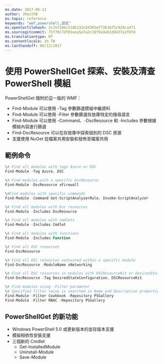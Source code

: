 ```yaml
---
ms.date: 2017-06-12
author: JKeithB
ms.topic: reference
keywords: "wmf,powershell,設定"
ms.openlocfilehash: 2c7e718bc518b332cb4303ef73b1bf5c924ca471
ms.sourcegitcommit: 75f70c7df01eea5e7a2c16f9a3ab1dd437a1f8fd
ms.translationtype: HT
ms.contentlocale: zh-TW
ms.lasthandoff: 06/12/2017
---
```

<a id="powershell-module-discovery-install-and-inventory-with-powershellget" class="xliff"></a>
# 使用 PowerShellGet 探索、安裝及清查 PowerShell 模組
 
PowerShellGet 隨附於這一版的 WMF：
-   Find-Module 可以使用 -Tag 參數篩選模組中繼資料
-   Find-Module 可以使用 -Filter 參數篩選存放庫特定的搜尋語言
-   Find-Module 可以使用 -Command、-DscResource 和 -Includes 參數根據模組內容進行篩選
-   Find-DscResource 可以在存放庫中探索個別的 DSC 資源
-   支援使用 NuGet 從檔案共用安裝和發佈至檔案共用

<a id="example-commands" class="xliff"></a>
## 範例命令
```powershell
\# Find all modules with tags Azure or DSC
Find-Module -Tag Azure, DSC

\# Find modules with a specific DscResource
Find-Module -DscResource xFirewall

\#Find modules with specific commands
Find-Module -Command Get-ScriptAnalyzerRule, Invoke-ScriptAnalyzer

\# Find all modules with Dsc resources
Find-Module -Includes DscResource

\# Find all modules with cmdlets
Find-Module -Includes Cmdlet

\# Find all modules with functions
Find-Module -Includes Function

\# Find all DSC resources
Find-DscResource

\# Find all DSC resources contained within a specific module
Find-DscResource -ModuleName xNetworking

\# Find all DSC resources in modules with DSCResourceKit or DesiredStateConfiguration
Find-DscResource -Tag DesiredStateConfiguration, DSCResourceKit

\# Find modules using -Filter parameter
\# Specified filter value is searched in Name and Description properties
Find-Module -Filter Cookbook -Repository PSGallery
Find-Module -Filter RBAC -Repository PSGallery
```

<a id="new-features-in-powershellget" class="xliff"></a>
## PowerShellGet 的新功能
-   Windows PowerShell 5.0 或更新版本的並存版本支援
-   模組相依性安裝支援
-   三個新的 Cmdlet
    -   Get-InstalledModule
    -   Uninstall-Module
    -   Save-Module
    
